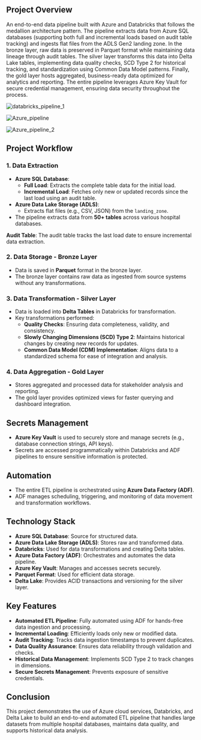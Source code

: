 ## Project Overview  
An end-to-end data pipeline built with Azure and Databricks that follows the medallion architecture pattern. The pipeline extracts data from Azure SQL databases (supporting both full and incremental loads based on audit table tracking) and ingests flat files from the ADLS Gen2 landing zone. In the bronze layer, raw data is preserved in Parquet format while maintaining data lineage through audit tables. The silver layer transforms this data into Delta Lake tables, implementing data quality checks, SCD Type 2 for historical tracking, and standardization using Common Data Model patterns. Finally, the gold layer hosts aggregated, business-ready data optimized for analytics and reporting. The entire pipeline leverages Azure Key Vault for secure credential management, ensuring data security throughout the process.


![databricks_pipeline_1](https://github.com/user-attachments/assets/f7c32169-751a-4eaf-a799-c3d2111f6a7b)


![Azure_pipeline](https://github.com/user-attachments/assets/0425fdc5-b89c-4085-9176-6058d1f0b161)


![Azure_pipeline_2](https://github.com/user-attachments/assets/2e677e0e-4a83-4174-8bda-c6ddf9d82d45)


## Project Workflow  

### 1. **Data Extraction**  
- **Azure SQL Database**:  
  - **Full Load**: Extracts the complete table data for the initial load.  
  - **Incremental Load**: Fetches only new or updated records since the last load using an audit table.  
- **Azure Data Lake Storage (ADLS)**:  
  - Extracts flat files (e.g., CSV, JSON) from the `landing_zone`.  
- The pipeline extracts data from **50+ tables** across various hospital databases.  

**Audit Table**: The audit table tracks the last load date to ensure incremental data extraction.

### 2. **Data Storage - Bronze Layer**  
- Data is saved in **Parquet** format in the bronze layer.  
- The bronze layer contains raw data as ingested from source systems without any transformations.  

### 3. **Data Transformation - Silver Layer**  
- Data is loaded into **Delta Tables** in Databricks for transformation.  
- Key transformations performed:  
  - **Quality Checks**: Ensuring data completeness, validity, and consistency.  
  - **Slowly Changing Dimensions (SCD) Type 2**: Maintains historical changes by creating new records for updates.  
  - **Common Data Model (CDM) Implementation**: Aligns data to a standardized schema for ease of integration and analysis.  

### 4. **Data Aggregation - Gold Layer**  
- Stores aggregated and processed data for stakeholder analysis and reporting.  
- The gold layer provides optimized views for faster querying and dashboard integration.  

## Secrets Management  
- **Azure Key Vault** is used to securely store and manage secrets (e.g., database connection strings, API keys).  
- Secrets are accessed programmatically within Databricks and ADF pipelines to ensure sensitive information is protected.  

## Automation  
- The entire ETL pipeline is orchestrated using **Azure Data Factory (ADF)**.  
- ADF manages scheduling, triggering, and monitoring of data movement and transformation workflows.  

## Technology Stack  
- **Azure SQL Database**: Source for structured data.  
- **Azure Data Lake Storage (ADLS)**: Stores raw and transformed data.  
- **Databricks**: Used for data transformations and creating Delta tables.  
- **Azure Data Factory (ADF)**: Orchestrates and automates the data pipeline.  
- **Azure Key Vault**: Manages and accesses secrets securely.  
- **Parquet Format**: Used for efficient data storage.  
- **Delta Lake**: Provides ACID transactions and versioning for the silver layer.  

## Key Features  
- **Automated ETL Pipeline**: Fully automated using ADF for hands-free data ingestion and processing.  
- **Incremental Loading**: Efficiently loads only new or modified data.  
- **Audit Tracking**: Tracks data ingestion timestamps to prevent duplicates.  
- **Data Quality Assurance**: Ensures data reliability through validation and checks.  
- **Historical Data Management**: Implements SCD Type 2 to track changes in dimensions.  
- **Secure Secrets Management**: Prevents exposure of sensitive credentials.  

## Conclusion  
This project demonstrates the use of Azure cloud services, Databricks, and Delta Lake to build an end-to-end automated ETL pipeline that handles large datasets from multiple hospital databases, maintains data quality, and supports historical data analysis.
